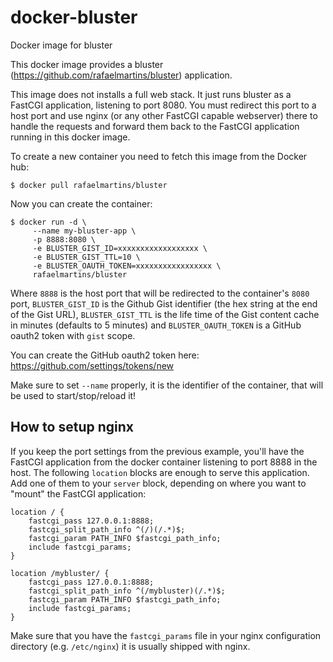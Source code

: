docker-bluster
==============

Docker image for bluster

This docker image provides a bluster (https://github.com/rafaelmartins/bluster) application.

This image does not installs a full web stack. It just runs bluster as a FastCGI application, listening to port 8080. You must redirect this port to a host port and use nginx (or any other FastCGI capable webserver) there to handle the requests and forward them back to the FastCGI application running in this docker image.

To create a new container you need to fetch this image from the Docker hub:

    $ docker pull rafaelmartins/bluster

Now you can create the container:

    $ docker run -d \
         --name my-bluster-app \
         -p 8888:8080 \
         -e BLUSTER_GIST_ID=xxxxxxxxxxxxxxxxxx \
         -e BLUSTER_GIST_TTL=10 \
         -e BLUSTER_OAUTH_TOKEN=xxxxxxxxxxxxxxxxx \
         rafaelmartins/bluster

Where `8888` is the host port that will be redirected to the container's `8080` port, `BLUSTER_GIST_ID` is the Github Gist identifier (the hex string at the end of the Gist URL), `BLUSTER_GIST_TTL` is the life time of the Gist content cache in minutes (defaults to 5 minutes) and `BLUSTER_OAUTH_TOKEN` is a GitHub oauth2 token with `gist` scope.

You can create the GitHub oauth2 token here: https://github.com/settings/tokens/new

Make sure to set `--name` properly, it is the identifier of the container, that will be used to start/stop/reload it!


## How to setup nginx

If you keep the port settings from the previous example, you'll have the FastCGI application from the docker container listening to port 8888 in the host. The following `location` blocks are enough to serve this application. Add one of them to your `server` block, depending on where you want to "mount" the FastCGI application:

    location / {
        fastcgi_pass 127.0.0.1:8888;
        fastcgi_split_path_info ^(/)(/.*)$;
        fastcgi_param PATH_INFO $fastcgi_path_info;
        include fastcgi_params;
    }

    location /mybluster/ {
        fastcgi_pass 127.0.0.1:8888;
        fastcgi_split_path_info ^(/mybluster)(/.*)$;
        fastcgi_param PATH_INFO $fastcgi_path_info;
        include fastcgi_params;
    }

Make sure that you have the `fastcgi_params` file in your nginx configuration directory (e.g. `/etc/nginx`) it is usually shipped with nginx.
